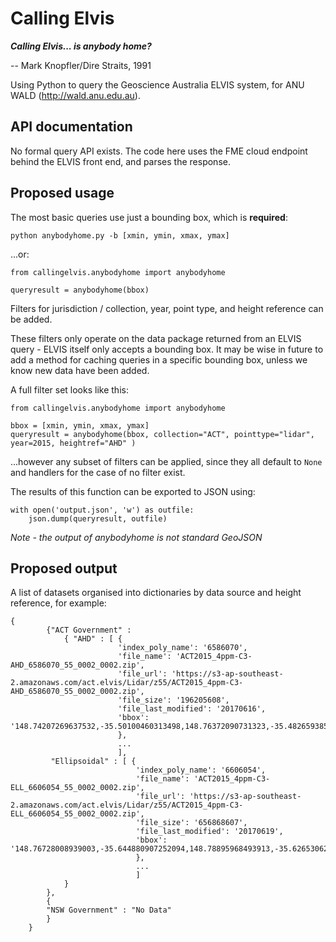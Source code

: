 # Calling Elvis

***Calling Elvis... is anybody home?***

-- Mark Knopfler/Dire Straits, 1991

Using Python to query the Geoscience Australia ELVIS system, for ANU WALD (http://wald.anu.edu.au).

## API documentation

No formal query API exists. The code here uses the FME cloud endpoint behind the ELVIS front end, and parses the response.

## Proposed usage

The most basic queries use just a bounding box, which is **required**:

`python anybodyhome.py -b [xmin, ymin, xmax, ymax]`

...or:

```
from callingelvis.anybodyhome import anybodyhome

queryresult = anybodyhome(bbox)
```

Filters for jurisdiction / collection, year, point type, and height reference can be added.

These filters only operate on the data package returned from an ELVIS query - ELVIS itself only accepts a bounding box. It may be wise in future to add a method for caching queries in a specific bounding box, unless we know new data have been added.

A full filter set looks like this:

```
from callingelvis.anybodyhome import anybodyhome

bbox = [xmin, ymin, xmax, ymax]
queryresult = anybodyhome(bbox, collection="ACT", pointtype="lidar", year=2015, heightref="AHD" )
```

...however any subset of filters can be applied, since they all default to `None` and handlers for the case of no filter exist.

The results of this function can be exported to JSON using:

```
with open('output.json', 'w') as outfile:
    json.dump(queryresult, outfile)
```

*Note - the output of anybodyhome is not standard GeoJSON*

## Proposed output

A list of datasets organised into dictionaries by data source and height reference, for example:

```
{
        {"ACT Government" :
            { "AHD" : [ {
                        'index_poly_name': '6586070',
                        'file_name': 'ACT2015_4ppm-C3-AHD_6586070_55_0002_0002.zip',
                        'file_url': 'https://s3-ap-southeast-2.amazonaws.com/act.elvis/Lidar/z55/ACT2015_4ppm-C3-AHD_6586070_55_0002_0002.zip',
                        'file_size': '196205608',
                        'file_last_modified': '20170616',
                        'bbox': '148.74207269637532,-35.50100460313498,148.76372090731323,-35.48265938553811'
                        },
                        ...                                
                        ],
         "Ellipsoidal" : [ {
                            'index_poly_name': '6606054',
                            'file_name': 'ACT2015_4ppm-C3-ELL_6606054_55_0002_0002.zip',
                            'file_url': 'https://s3-ap-southeast-2.amazonaws.com/act.elvis/Lidar/z55/ACT2015_4ppm-C3-ELL_6606054_55_0002_0002.zip',
                            'file_size': '656868607',
                            'file_last_modified': '20170619',
                            'bbox': '148.76728008939003,-35.644880907252094,148.78895968493913,-35.626530623629115'
                            },
                            ...
                            ]
            }
        },
        {
        "NSW Government" : "No Data"
        }
    }
```
